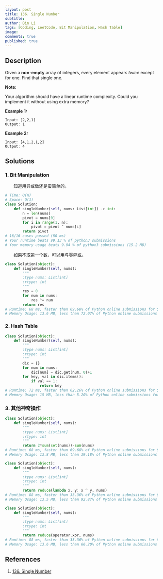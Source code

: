 ```yaml
---
layout: post
title: 136. Single Number
subtitle: 
author: Bin Li
tags: [Coding, LeetCode, Bit Manipulation, Hash Table]
image: 
comments: true
published: true
---
```


## Description

Given a **non-empty** array of integers, every element appears *twice* except for one. Find that single one.

**Note:**

Your algorithm should have a linear runtime complexity. Could you implement it without using extra memory?

**Example 1:**

```
Input: [2,2,1]
Output: 1
```

**Example 2:**

```
Input: [4,1,2,1,2]
Output: 4
```

## Solutions
### 1. Bit Manipulation
　　知道用异或做还是蛮简单的。

```python
# Time: O(n)
# Space: O(1)
class Solution:
    def singleNumber(self, nums: List[int]) -> int:
        n = len(nums)
        pivot = nums[0]
        for i in range(1, n):
            pivot = pivot ^ nums[i]
        return pivot
# 16/16 cases passed (80 ms)
# Your runtime beats 99.13 % of python3 submissions
# Your memory usage beats 9.84 % of python3 submissions (15.2 MB)
```

　　如果不取第一个数，可以用与零异或。

```python
class Solution(object):
    def singleNumber(self, nums):
        """
        :type nums: List[int]
        :rtype: int
        """
        res = 0
        for num in nums:
            res ^= num
        return res
# Runtime: 68 ms, faster than 69.68% of Python online submissions for Single Number.
# Memory Usage: 13.6 MB, less than 72.07% of Python online submissions for Single Number.
```

### 2. Hash Table
```python
class Solution(object):
    def singleNumber(self, nums):
        """
        :type nums: List[int]
        :rtype: int
        """
        dic = {}
        for num in nums:
            dic[num] = dic.get(num, 0)+1
        for key, val in dic.items():
            if val == 1:
                return key
# Runtime: 72 ms, faster than 62.26% of Python online submissions for Single Number.
# Memory Usage: 15 MB, less than 5.20% of Python online submissions for Single Number.
```

### 3. 其他神奇操作
```python
class Solution(object):
    def singleNumber(self, nums):
        """
        :type nums: List[int]
        :rtype: int
        """
        return 2*sum(set(nums))-sum(nums)
# Runtime: 68 ms, faster than 69.68% of Python online submissions for Single Number.
# Memory Usage: 13.8 MB, less than 39.18% of Python online submissions for Single Number.
```

```python
class Solution(object):
    def singleNumber(self, nums):
        """
        :type nums: List[int]
        :rtype: int
        """
        return reduce(lambda x, y: x ^ y, nums)
# Runtime: 88 ms, faster than 33.36% of Python online submissions for Single Number.
# Memory Usage: 13.5 MB, less than 92.87% of Python online submissions for Single Number.
```

```python
class Solution(object):
    def singleNumber(self, nums):
        """
        :type nums: List[int]
        :rtype: int
        """
        return reduce(operator.xor, nums)
# Runtime: 88 ms, faster than 33.36% of Python online submissions for Single Number.
# Memory Usage: 13.6 MB, less than 66.20% of Python online submissions for Single Number.
```


## References
1. [136. Single Number](https://leetcode.com/problems/single-number)
